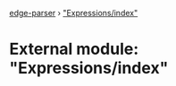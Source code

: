 [edge-parser](../README.md) › ["Expressions/index"](_expressions_index_.md)

# External module: "Expressions/index"


